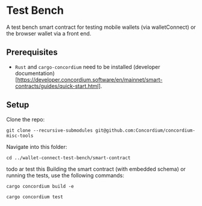 # Test Bench

A test bench smart contract for testing mobile wallets (via walletConnect) or the browser wallet via a front end.

## Prerequisites

-   `Rust` and `cargo-concordium` need to be installed (developer documentation)[https://developer.concordium.software/en/mainnet/smart-contracts/guides/quick-start.html].


## Setup

Clone the repo:

```shell
git clone --recursive-submodules git@github.com:Concordium/concordium-misc-tools
```

Navigate into this folder:
```shell
cd ../wallet-connect-test-bench/smart-contract
```
todo ar test this
Building the smart contract (with embedded schema) or running the tests, use the following commands:

```shell
cargo concordium build -e
```

```shell
cargo concordium test
```

